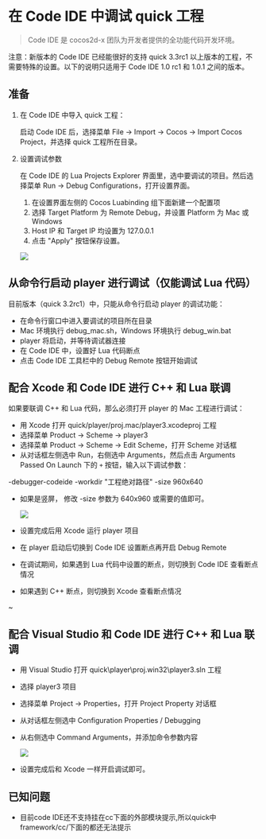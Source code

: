 
在 Code IDE 中调试 quick 工程
===========================

> Code IDE 是 cocos2d-x 团队为开发者提供的全功能代码开发环境。

注意：新版本的 Code IDE 已经能很好的支持 quick 3.3rc1 以上版本的工程，不需要特殊的设置。以下的说明只适用于 Code IDE 1.0 rc1 和 1.0.1 之间的版本。




## 准备

1.  在 Code IDE 中导入 quick 工程：

    启动 Code IDE 后，选择菜单 File -> Import -> Cocos -> Import Cocos Project，并选择 quick 工程所在目录。

2.  设置调试参数

    在 Code IDE 的 Lua Projects Explorer 界面里，选中要调试的项目。然后选择菜单 Run -> Debug Configurations，打开设置界面。

    1.  在设置界面左侧的 Cocos Luabinding 组下面新建一个配置项
    2.  选择 Target Platform 为 Remote Debug，并设置 Platform 为 Mac 或 Windows
    3.  Host IP 和 Target IP 均设置为 127.0.0.1
    4.  点击 "Apply" 按钮保存设置。

    ![](res/debug_configs.png)



## 从命令行启动 player 进行调试（仅能调试 Lua 代码）

目前版本（quick 3.2rc1）中，只能从命令行启动 player 的调试功能：

-   在命令行窗口中进入要调试的项目所在目录
-   Mac 环境执行 debug_mac.sh，Windows 环境执行 debug_win.bat
-   player 将启动，并等待调试器连接
-   在 Code IDE 中，设置好 Lua 代码断点
-   点击 Code IDE 工具栏中的 Debug Remote 按钮开始调试



## 配合 Xcode 和 Code IDE 进行 C++ 和 Lua 联调

如果要联调 C++ 和 Lua 代码，那么必须打开 player 的 Mac 工程进行调试：

-   用 Xcode 打开 quick/player/proj.mac/player3.xcodeproj 工程
-   选择菜单 Product -> Scheme -> player3
-   选择菜单 Product -> Scheme -> Edit Scheme，打开 Scheme 对话框
-   从对话框左侧选中 Run，右侧选中 Arguments，然后点击 Arguments Passed On Launch 下的 `+` 按钮，输入以下调试参数：



-debugger-codeide
-workdir "工程绝对路径"
-size 960x640



-   如果是竖屏， 修改 -size 参数为 640x960 或需要的值即可。

    ![](res/xcode_set_arguments.png)

-   设置完成后用 Xcode 运行 player 项目
-   在 player 启动后切换到 Code IDE 设置断点再开启 Debug Remote
-   在调试期间，如果遇到 Lua 代码中设置的断点，则切换到 Code IDE 查看断点情况
-   如果遇到 C++ 断点，则切换到 Xcode 查看断点情况

~

## 配合 Visual Studio 和 Code IDE 进行 C++ 和 Lua 联调

-   用 Visual Studio 打开 quick\\player\\proj.win32\\player3.sln 工程
-   选择 player3 项目
-   选择菜单 Project -> Properties，打开 Project Property 对话框
-   从对话框左侧选中 Configuration Properties / Debugging
-   从右侧选中 Command Arguments，并添加命令参数内容

    ![](res/win32_set_arguments.png)

-   设置完成后和 Xcode 一样开启调试即可。

## 已知问题

-	目前code IDE还不支持挂在cc下面的外部模块提示,所以quick中framework/cc/下面的都还无法提示

